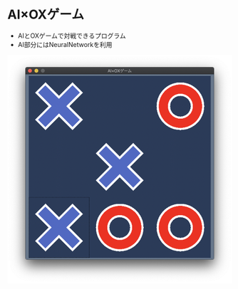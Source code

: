 # AI×OXゲーム
- AIとOXゲームで対戦できるプログラム
- AI部分にはNeuralNetworkを利用

![screenshot](./README-img/screenshot.png)
